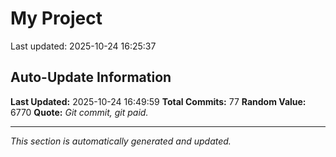 # My Project


Last updated: 2025-10-24 16:25:37













































































## Auto-Update Information

**Last Updated:** 2025-10-24 16:49:59
**Total Commits:** 77
**Random Value:** 6770
**Quote:** _Git commit, git paid._

---
_This section is automatically generated and updated._